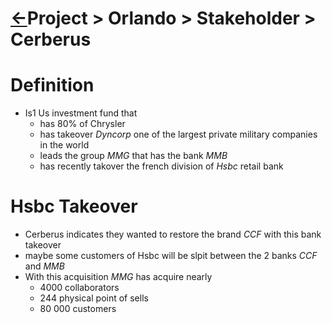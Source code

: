 <head><link rel="stylesheet" href="../../../md.css"/><script src="../../../md.js"></script></head>

[//]: #(Reference)
[Repo_Readme]:    ../list/stakeholder_list.md

# [&larr;][Repo_Readme]Project > Orlando > Stakeholder > Cerberus


# Definition

- Is1 Us investment fund that
  - has 80% of Chrysler
  - has takeover *Dyncorp* one of the largest private military companies in the world
  - leads the group *MMG* that has the bank *MMB*
  - has recently takover the french division of *Hsbc* retail bank 

# Hsbc Takeover  
- Cerberus indicates they wanted to restore the brand *CCF* with this bank takeover
- maybe some customers of Hsbc will be slpit between the 2 banks *CCF* and *MMB*
- With this acquisition *MMG* has acquire nearly
  - 4000 collaborators
  - 244 physical point of sells
  - 80 000 customers


